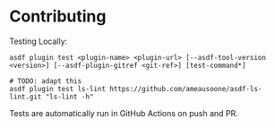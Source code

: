 # Contributing

Testing Locally:

```shell
asdf plugin test <plugin-name> <plugin-url> [--asdf-tool-version <version>] [--asdf-plugin-gitref <git-ref>] [test-command*]

# TODO: adapt this
asdf plugin test ls-lint https://github.com/ameausoone/asdf-ls-lint.git "ls-lint -h"
```

Tests are automatically run in GitHub Actions on push and PR.

